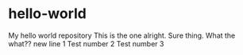 # hello-world
My hello world repository
This is the one alright.
Sure thing.
What the what??
new line 1
Test number 2
Test number 3
